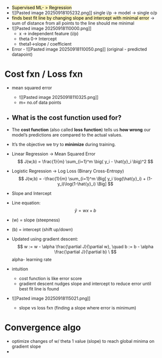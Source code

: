 - <mark style="background: #FFF3A3A6;"> Supervised ML- > Regression</mark>
- ![[Pasted image 20250918105232.png]] single i/p -> model -> single o/p
- <mark style="background: #FFF3A3A6;">finds best fit line by changing slope and intercept with minimal error</mark> -> sum of distance from all points to the line should me minimal
- ![[Pasted image 20250918110000.png]]
	- x -> independent feature (i/p)
	- theta 0-> Intercept
	- theta1->slope / coefficient
- Error -  ![[Pasted image 20250918110050.png]]  (original - predicted datapoint)
# Cost fxn / Loss fxn 
- mean squared error
	- ![[Pasted image 20250918110325.png]]
	- m= no.of data points
- ## **What is the cost function used for?**
- The **cost function** (also called **loss function**) tells us **how wrong** our model’s predictions are compared to the actual values.
- It’s the objective we try to **minimize** during training.
- Linear Regression → Mean Squared Error
$$
J(w,b) = \frac{1}{m} \sum_{i=1}^m \big( y_i - \hat{y}_i \big)^2
$$
- Logistic Regression → Log Loss (Binary Cross-Entropy)
$$ J(w,b) = -\frac{1}{m} \sum_{i=1}^m \Big[ y_i \log(\hat{y}_i) + (1-y_i)\log(1-\hat{y}_i) \Big] $$
- Slope and Intercept

- Line equation:  
$$ \hat{y} = w x + b$$
- \(w\) = slope (steepness)  
- \(b\) = intercept (shift up/down)  

- Updated using gradient descent:  
$$
w := w - \alpha \frac{\partial J}{\partial w}, \quad b := b - \alpha \frac{\partial J}{\partial b}
\
$$
alpha- learning rate
- intuition
	- cost function is like error score
	- gradient descent nudges slope and intercept to reduce error until best fit line is found
- ![[Pasted image 20250918115021.png]] 
	- slope vs loss fxn (finding a slope where error is minimum)
# Convergence algo
- optimize changes of w/ theta 1 value (slope) to reach global minima on gradient slope
- 